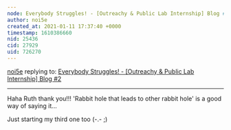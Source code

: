 ```yaml
---
node: Everybody Struggles! - [Outreachy & Public Lab Internship] Blog #2
author: noi5e
created_at: 2021-01-11 17:37:40 +0000
timestamp: 1610386660
nid: 25436
cid: 27929
uid: 726270
---
```




[noi5e](../profile/noi5e) replying to: [Everybody Struggles! - [Outreachy & Public Lab Internship] Blog #2](../notes/noi5e/01-08-2021/everybody-struggles-outreachy-public-lab-internship-blog-1)

----
Haha Ruth thank you!!! 'Rabbit hole that leads to other rabbit hole' is a good way of saying it...

Just starting my third one too (-.- ;)